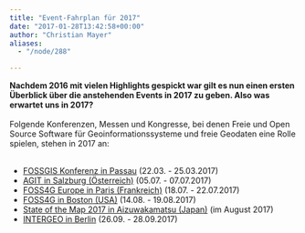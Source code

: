 ```yaml
---
title: "Event-Fahrplan für 2017"
date: "2017-01-28T13:42:58+00:00"
author: "Christian Mayer"
aliases:
  - "/node/288"

---
```


<b>
    Nachdem 2016 mit vielen Highlights gespickt war gilt es nun einen ersten &Uuml;berblick
    über die anstehenden Events in 2017 zu geben. Also was erwartet uns in 2017?
</b>
<br/><br/>
Folgende Konferenzen, Messen und Kongresse, bei denen Freie und Open Source Software für Geoinformationssysteme
und freie Geodaten eine Rolle spielen, stehen in 2017 an:
<br/><br/>
<ul>
    <li><a href="https://fossgis-konferenz.de/2017/" target="_blank">FOSSGIS Konferenz in Passau</a> (22.03. - 25.03.2017)</li>
    <li><a href="https://agit.at/" target="_blank">AGIT in Salzburg (&Ouml;sterreich)</a> (05.07. - 07.07.2017)</li>
    <li><a href="https://europe.foss4g.org/2017/" target="_blank">FOSS4G Europe in Paris (Frankreich)</a> (18.07. - 22.07.2017)</li>
    <li><a href="https://2017.foss4g.org/" target="_blank">FOSS4G in Boston (USA)</a> (14.08. - 19.08.2017)</li>
    <li><a href="https://2017.stateofthemap.org/" target="_blank">State of the Map 2017 in Aizuwakamatsu (Japan)</a> (im August 2017)</li>
    <li><a href="https://www.intergeo.de/" target="_blank">INTERGEO in Berlin</a> (26.09. - 28.09.2017)</li>
</ul>
<br/>
